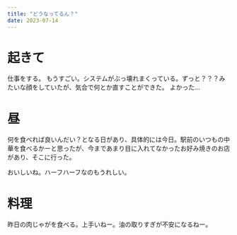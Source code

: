 ```yaml
---
title: "どうなってるん？"
date: 2023-07-14
---
```



# 起きて
仕事をする。
もうすごい。システムがぶっ壊れまくっている。ずっと？？？みたいな顔をしていたが、気合で何とか直すことができた。
よかった...

# 昼
何を食べれば良いんだい？となる日があり、具体的には今日。駅前のいつもの中華を食べるかーと思ったが、今まであまり目に入れてなかったお好み焼きのお店があり、そこに行った。

おいしいね。ハーフハーフなのもうれしい。

# 料理
昨日の肉じゃがを食べる。上手いねー。油の取りすぎが不安になるねー。